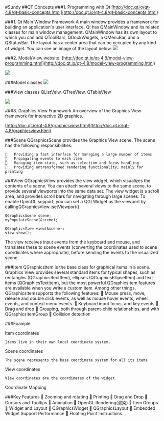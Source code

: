 #Sundy
##QT Concepts
###1. Programming with Qt
[http://doc.qt.io/qt-4.8/qt-basic-concepts.html](http://doc.qt.io/qt-4.8/qt-basic-concepts.html)

###1. Qt Main Window Framework
A main window provides a framework for building an application's user interface. Qt has QMainWindow and its related classes for main window management. QMainWindow has its own layout to which you can add QToolBars, QDockWidgets, a QMenuBar, and a QStatusBar. The layout has a center area that can be occupied by any kind of widget. You can see an image of the layout below.
![](http://i.imgur.com/vYcGX1s.png)


###2. Model/View
website: [http://doc.qt.io/qt-4.8/model-view-programming.html](http://doc.qt.io/qt-4.8/model-view-programming.html)

![](http://i.imgur.com/rttvf3c.jpg)

###Model classes
![](http://i.imgur.com/ORKm5ac.jpg)

###View classes
QListVeiw, QTreeView, QTableView

![](http://i.imgur.com/LDVAFSD.jpg)

###3. Graphics View Framework
An overview of the Graphics View framework for interactive 2D graphics.

[http://doc.qt.io/qt-4.8/graphicsview.html](http://doc.qt.io/qt-4.8/graphicsview.html)

###Scene
QGraphicsScene provides the Graphics View scene. The scene has the following responsibilities:

		Providing a fast interface for managing a large number of items
		Propagating events to each item
		Managing item state, such as selection and focus handling
		Providing untransformed rendering functionality; mainly for printing

###View
QGraphicsView provides the view widget, which visualizes the contents of a scene. You can attach several views to the same scene, to provide several viewports into the same data set. The view widget is a scroll area, and provides scroll bars for navigating through large scenes. To enable OpenGL support, you can set a QGLWidget as the viewport by callingQGraphicsView::setViewport().

	QGraphicsScene scene;
	myPopulateScene(&scene);
	
	QGraphicsView view(&scene);
	view.show();

The view receives input events from the keyboard and mouse, and translates these to scene events (converting the coordinates used to scene coordinates where appropriate), before sending the events to the visualized scene.

###Item
QGraphicsItem is the base class for graphical items in a scene. Graphics View provides several standard items for typical shapes, such as rectangles (QGraphicsRectItem), ellipses (QGraphicsEllipseItem) and text items (QGraphicsTextItem), but the most powerful QGraphicsItem features are available when you write a custom item. Among other things, QGraphicsItemsupports the following features:
		Mouse press, move, release and double click events, as well as mouse hover events, wheel events, and context menu events.
		Keyboard input focus, and key events
		Drag and drop
		Grouping, both through parent-child relationships, and with QGraphicsItemGroup
		Collision detection

###Example
 
Item coordinates

	Items live in their own local coordinate system.

Scene coordinates

	The scene represents the base coordinate system for all its items
	
View coordinates

	View coordinates are the coordinates of the widget

Coordinate Mapping

###Key Features
		Zooming and rotating
		Printing
		Drag and Drop
		Cursors and Tooltips
		Animation
		OpenGL Rendering(渲染)
		Item Groups
		Widget and Layout
		QGraphicsWidget
		QGraphicsLayout
		Embedded Widget Support
	Performance
		Floating Point Instructions


